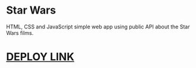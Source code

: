 # Star Wars
HTML, CSS and JavaScript simple web app using public API about the Star Wars films.
# [DEPLOY LINK]()